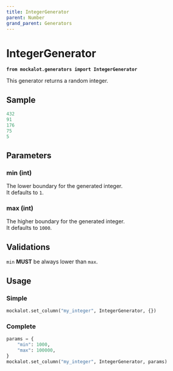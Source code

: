 ```yaml
---
title: IntegerGenerator
parent: Number
grand_parent: Generators
---
```


# IntegerGenerator

**`from mockalot.generators import IntegerGenerator`**

This generator returns a random integer.

## Sample

```python
432
91
176
75
5
```

## Parameters

### min (int)

The lower boundary for the generated integer.  \
It defaults to `1`.

### max (int)

The higher boundary for the generated integer.  \
It defaults to `1000`.

## Validations

`min` **MUST** be always lower than `max`.

## Usage

### Simple

```python
mockalot.set_column("my_integer", IntegerGenerator, {})
```

### Complete

```python
params = {
    "min": 1000,
    "max": 100000,
}
mockalot.set_column("my_integer", IntegerGenerator, params)
```
